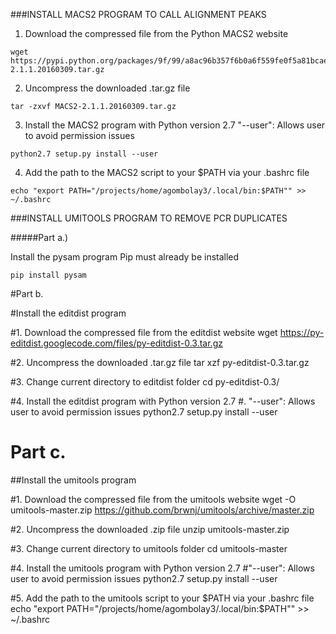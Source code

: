 ###INSTALL MACS2 PROGRAM TO CALL ALIGNMENT PEAKS

1. Download the compressed file from the Python MACS2 website
```
wget https://pypi.python.org/packages/9f/99/a8ac96b357f6b0a6f559fe0f5a81bcae12b98579551620ce07c5183aee2c/MACS2-2.1.1.20160309.tar.gz
```

2. Uncompress the downloaded .tar.gz file
```
tar -zxvf MACS2-2.1.1.20160309.tar.gz
```

3. Install the MACS2 program with Python version 2.7
"--user": Allows user to avoid permission issues
```
python2.7 setup.py install --user
```

4. Add the path to the MACS2 script to your $PATH via your .bashrc file
```
echo "export PATH="/projects/home/agombolay3/.local/bin:$PATH"" >> ~/.bashrc
```

###INSTALL UMITOOLS PROGRAM TO REMOVE PCR DUPLICATES

#####Part a.)

Install the pysam program
Pip must already be installed
```
pip install pysam
```

#Part b.

#Install the editdist program

#1. Download the compressed file from the editdist website
wget https://py-editdist.googlecode.com/files/py-editdist-0.3.tar.gz

#2. Uncompress the downloaded .tar.gz file
tar xzf py-editdist-0.3.tar.gz

#3. Change current directory to editdist folder
cd py-editdist-0.3/

#4. Install the editdist program with Python version 2.7
#. "--user": Allows user to avoid permission issues
python2.7 setup.py install --user

# Part c.

##Install the umitools program

#1. Download the compressed file from the umitools website
wget -O umitools-master.zip https://github.com/brwnj/umitools/archive/master.zip

#2. Uncompress the downloaded .zip file
unzip umitools-master.zip

#3. Change current directory to umitools folder
cd umitools-master

#4. Install the umitools program with Python version 2.7
#"--user": Allows user to avoid permission issues
python2.7 setup.py install --user

#5. Add the path to the umitools script to your $PATH via your .bashrc file
echo "export PATH="/projects/home/agombolay3/.local/bin:$PATH"" >> ~/.bashrc
